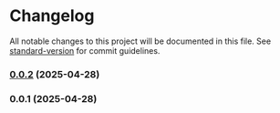 # Changelog

All notable changes to this project will be documented in this file. See [standard-version](https://github.com/conventional-changelog/standard-version) for commit guidelines.

### [0.0.2](https://github.com/taizod1024/vscode-everything-extension/compare/v0.0.1...v0.0.2) (2025-04-28)

### 0.0.1 (2025-04-28)
